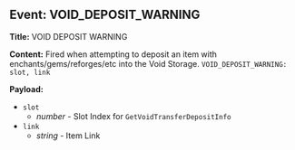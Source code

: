 ## Event: VOID_DEPOSIT_WARNING

**Title:** VOID DEPOSIT WARNING

**Content:**
Fired when attempting to deposit an item with enchants/gems/reforges/etc into the Void Storage.
`VOID_DEPOSIT_WARNING: slot, link`

**Payload:**
- `slot`
  - *number* - Slot Index for `GetVoidTransferDepositInfo`
- `link`
  - *string* - Item Link
